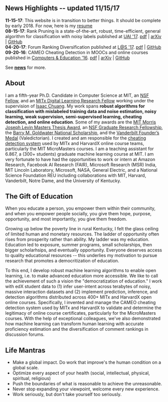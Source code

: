 <h2> News Highlights -- <span color='red'>updated 11/15/17</span></h2>
<!-- My [research](md/research.md) will be added soon. -->

<b><span color='red'>11-15-17</span></b>: This website is in transition to better things. It should be complete by early 2018. For now, here is my [resume](resources/pdf/cv.pdf)  
**08-15-17**: <span color='red'>Rank Pruning</span> is a state-of-the-art, robust, time-efficient, general algorithm for classification with noisy labels published at [UAI '17](http://auai.org/uai2017/proceedings/papers/35.pdf).  <a class="pdf" href="resources/pdf/northcutt_2017_rankpruning.pdf">pdf</a> | <a class="arxiv" href="https://arxiv.org/abs/1705.01936">arXiv</a> | <a class="github" href="https://github.com/cgnorthcutt/rankpruning">GitHub</a>  
**04-20-17**: <span color='red'>Forum Ranking Diversification</span> published at [L@S '17](http://dl.acm.org/citation.cfm?id=3054016).  <a class="pdf" href="resources/pdf/northcutt_2017_diversification.pdf">pdf</a> | <a class="github" href="https://github.com/cgnorthcutt/forum-diversification">GitHub</a>  
**09-20-16**: <span color='red'>CAMEO Cheating Detection in MOOCs</span> and online courses published in [Computers & Education '16](http://www.sciencedirect.com/science/article/pii/S0360131516300896).  <a class="pdf" href="resources/pdf/northcutt_2016_cameo.pdf">pdf</a> | <a class="arxiv" href="https://arxiv.org/abs/1508.05699">arXiv</a> | <a class="github" href="https://github.com/CGNx/edx2bigquery/blob/master/edx2bigquery/make_problem_analysis.py#L1628">GitHub</a> 

See **[news](md/news.md)** for more. 

## About 

I am a fifth-year Ph.D. Candidate in Computer Science at MIT, an [NSF Fellow](https://www.fastlane.nsf.gov/grfp/AwardeeList.do?method=loadAwardeeList), and an [MITx Digital Learning Research Fellow](https://odl.mit.edu/about/our-team/curtis-northcutt) working under the supervision of [Isaac Chuang](http://web.mit.edu/physics/people/faculty/chuang_isaac.html). My work spans **robust algorithms for classification with mislabeled training data and noise estimation, noisy learning, weak supervision, semi-supervised learning, cheating detection, and online education**. Some of my awards are the [MIT Morris Joseph Levin Masters Thesis Award](https://www.eecs.mit.edu/news-events/announcements/eecs-celebrates-2015-2016-award-winners), an [NSF Graduate Research Fellowship](https://www.fastlane.nsf.gov/grfp/AwardeeList.do?method=loadAwardeeList), the [Barry M. Goldwater National Scholarship](http://act.org/goldwater/sch-2012.html), and the [Vanderbilt Founder’s Medal](http://news.vanderbilt.edu/2013/05/founders-medalists/) (Valedictorian). I created and am responsible for the [cheating detection system](https://www.insidehighered.com/news/2015/08/26/harvard-mit-researchers-find-mooc-learners-using-multiple-accounts-cheat) used by MITx and HarvardX online course teams, particularly the MIT MicroMasters courses. I am a teaching assistant for 6.867, a (300+ students) graduate machine learning course at MIT. I am very fortunate to have had the opportunities to work or intern at Amazon Research, Facebook AI Research (FAIR), Microsoft Research (MSR) India, MIT Lincoln Laboratory, Microsoft, NASA, General Electric, and a National Science Foundation REU including collaborations with MIT, Harvard, Vanderbilt, Notre Dame, and the University of Kentucky.

## The Gift of Education

When you educate a person, you empower them within their community, and when you empower people socially, you give them hope, purpose, opportunity, and most importantly, you give them freedom.

Growing up below the poverty line in rural Kentucky, I felt the glass ceiling of limited human and monetary resources. The ladder of opportunity often rises from prosperity rather than ability. My ladder was my education. Education led to exposure, summer programs, small scholarships, then bigger scholarhsips, and eventually opportunity. Everyone deserves access to quality educational resources -- this underlies my motivation to pursue research that promotes a democritization of education. 

To this end, I develop robust machine learning algorithms to enable open learning, i.e. to make advanced education more accessible. We like to call the achievement of such a vision the "democratization of education." I work with edX student data to (1) infer user-intent across terabytes of noisy, massive interaction datasets and (2) implement prediction, inference, and detection algorithms distributed across 400+ MITx and HarvardX open online courses. Specifically, I invented and manage the CAMEO cheating detection system used by MITx and HarvardX to validate and determine the legitimacy of online course certificates, particularly for the MicroMasters courses. With the help of exceptional colleagues, we've also demonstrated how machine learning can transform human learning with accurate proficiency estimation and the diversification of comment rankings in discussion forums.

## Life Mantras

* Make a global impact. Do work that improve's the human condition on a global scale.
* Optimize every aspect of your health (social, intellectual, physical, spiritual, religious)
* Push the boundaries of what is reasonable to achieve the unreasonable.
* Never stop expanding your viewpoint, welcome every new experience.
* Work seriously, but don't take yourself too seriously. 